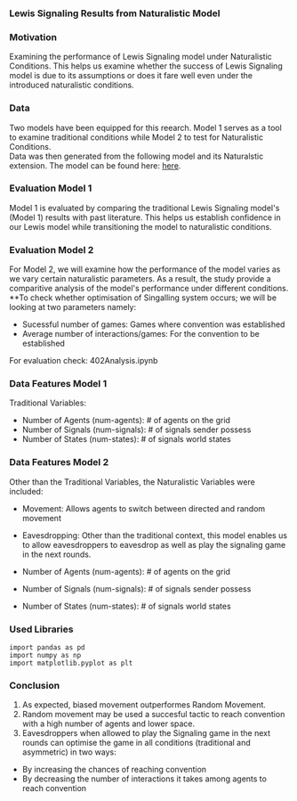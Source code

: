 ### Lewis Signaling Results from Naturalistic Model

### Motivation
Examining the performance of Lewis Signaling model under Naturalistic Conditions. This helps us examine whether the success of Lewis Signaling model is due to its assumptions or does it fare well even under the introduced naturalistic conditions.

### Data 
Two models have been equipped for this reearch. Model 1 serves as a tool to examine traditional conditions while Model 2 to test for Naturalistic Conditions.  <br>
Data was then  generated from the following model and its Naturalstic extension. The model can be found here: <a href="https://ccl.northwestern.edu/netlogo/models/SignalingGame"> here</a>.

### Evaluation Model 1
Model 1 is evaluated by comparing the traditional Lewis Signaling model's (Model 1) results with past literature. This helps us establish confidence in our Lewis model while transitioning the model to naturalistic conditions.

### Evaluation Model 2
For Model 2, we will examine how the performance of the model varies as we vary certain naturalistic parameters. As a result, the study provide a comparitive analysis of the model's performance under different conditions.<br>
**To check whether optimisation of Singalling system occurs; we will be looking at two parameters namely:
- Sucessful number of games: Games where convention was established
- Average number of interactions/games: For the convention to be established

For evaluation check:  402Analysis.ipynb 

### Data Features Model 1
Traditional Variables:

- Number of Agents (num-agents): # of agents on the grid
- Number of Signals (num-signals): # of signals sender possess
- Number of States (num-states): # of signals world states

### Data Features Model 2
Other than the Traditional Variables, the Naturalistic Variables were included:
- Movement: Allows agents to switch between directed and random movement
- Eavesdropping: Other than the traditional context, this model enables us to allow eavesdroppers to eavesdrop as well as play the signaling game in the next rounds.

- Number of Agents (num-agents): # of agents on the grid
- Number of Signals (num-signals): # of signals sender possess
- Number of States (num-states): # of signals world states

### Used Libraries 
```
import pandas as pd
import numpy as np
import matplotlib.pyplot as plt

 ```
 ### Conclusion
1. As expected, biased movement outperformes Random Movement.
2. Random movement may be used a succesful tactic to reach convention with a high number of agents and lower space. 
3. Eavesdroppers when allowed to play the Signaling game in the next rounds can optimise the game in all conditions (traditional and asymmetric) in two ways: 
 - By increasing the chances of reaching convention
 - By decreasing the number of interactions it takes among agents to reach convention
 ```
